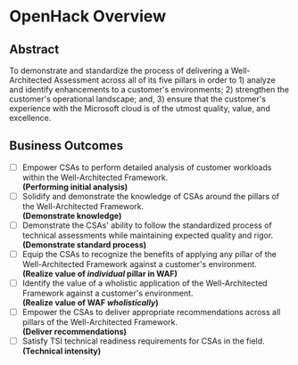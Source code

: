 # OpenHack Overview

## Abstract

To demonstrate and standardize the process of delivering a Well-Architected Assessment across all of its five pillars in order to 1) analyze and identify enhancements to a customer's environments; 2) strengthen the customer's operational landscape; and, 3) ensure that the customer's experience with the Microsoft cloud is of the utmost quality, value, and excellence.

## Business Outcomes

- [ ] Empower CSAs to perform detailed analysis of customer workloads within the Well-Architected Framework.  
      **(Performing initial analysis)**
- [ ] Solidify and demonstrate the knowledge of CSAs around the pillars of the Well-Architected Framework.  
      **(Demonstrate knowledge)**
- [ ] Demonstrate the CSAs' ability to follow the standardized process of technical assessments while maintaining expected quality and rigor.  
      **(Demonstrate standard process)**
- [ ] Equip the CSAs to recognize the benefits of applying any pillar of the Well-Architected Framework against a customer's environment.  
      **(Realize value of _individual_ pillar in WAF)**
- [ ] Identify the value of a wholistic application of the Well-Architected Framework against a customer's environment.  
      **(Realize value of WAF _wholistically_)**
- [ ] Empower the CSAs to deliver appropriate recommendations across all pillars of the Well-Architected Framework.  
      **(Deliver recommendations)**
- [ ] Satisfy TSI technical readiness requirements for CSAs in the field.  
      **(Technical intensity)**
